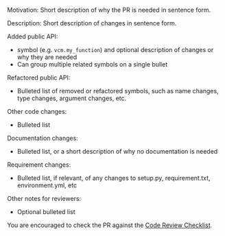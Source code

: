 Motivation: Short description of why the PR is needed in sentence form.

Description: Short description of changes in sentence form.

Added public API:
- symbol (e.g. `vcm.my_function`) and optional description of changes or why they are needed
- Can group multiple related symbols on a single bullet

Refactored public API:
- Bulleted list of removed or refactored symbols, such as name changes, type changes, argument changes, etc.

Other code changes:
- Bulleted list

Documentation changes:
- Bulleted list, or a short description of why no documentation is needed

Requirement changes:
- Bulleted list, if relevant, of any changes to setup.py, requirement.txt, environment.yml, etc

Other notes for reviewers:
- Optional bulleted list

You are encouraged to check the PR against the [Code Review Checklist](https://paper.dropbox.com/doc/Code-Review-Checklist--A4lKrs~xg7w5Gsb39N6JLNQoAg-IlsYffZgTwyKEylty7NhY).
